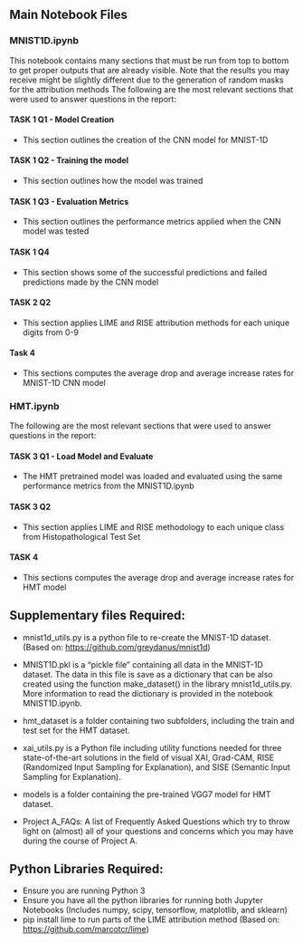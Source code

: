 
## Main Notebook Files
### MNIST1D.ipynb
This notebook contains many sections that must be run from top to bottom to get proper outputs that are already visible. Note that the results you may receive might be slightly different due to the generation of random masks for the attribution methods
The following are the most relevant sections that were used to answer questions in the report:
#### TASK 1 Q1 - Model Creation
- This section outlines the creation of the CNN model for MNIST-1D
#### TASK 1 Q2 - Training the model
- This section outlines how the model was trained
#### TASK 1 Q3 - Evaluation Metrics
- This section outlines the performance metrics applied when the CNN model was tested
#### TASK 1 Q4
- This section shows some of the successful predictions and failed predictions made by the CNN model
#### TASK 2 Q2
- This section applies LIME and RISE attribution methods for each unique digits from 0-9
#### Task 4
- This sections computes the average drop and average increase rates for MNIST-1D CNN model

### HMT.ipynb
The following are the most relevant sections that were used to answer questions in the report:
#### TASK 3 Q1 - Load Model and Evaluate
- The HMT pretrained model was loaded and evaluated using the same performance metrics from the MNIST1D.ipynb
#### TASK 3 Q2
- This section applies LIME and RISE methodology to each unique class from Histopathological Test Set
#### TASK 4
- This sections computes the average drop and average increase rates for HMT model

## Supplementary files Required:
- mnist1d_utils.py is a python file to re-create the MNIST-1D dataset. (Based on: https://github.com/greydanus/mnist1d)

- MNIST1D.pkl is a “pickle file” containing all data in the MNIST-1D dataset. The data in this file is save as a dictionary that can be also created using the function make_dataset() in the library mnist1d_utils.py. More information to read the dictionary is provided in the notebook MNIST1D.ipynb.
 
- hmt_dataset is a folder containing two subfolders, including the train and test set for the HMT dataset.

- xai_utils.py is a Python file including utility functions needed for three state-of-the-art solutions in the field of visual XAI, Grad-CAM, RISE (Randomized Input Sampling for Explanation), and SISE (Semantic Input Sampling for Explanation). 

- models is a folder containing the pre-trained VGG7 model for HMT dataset.

- Project A_FAQs: A list of Frequently Asked Questions which try to throw light on (almost) all of your questions and concerns which you may have during the course of Project A.

## Python Libraries Required:

- Ensure you are running Python 3
- Ensure you have all the python libraries for running both Jupyter Notebooks (Includes numpy, scipy, tensorflow, matplotlib, and sklearn)
- pip install lime to run parts of the LIME attribution method (Based on: https://github.com/marcotcr/lime)

